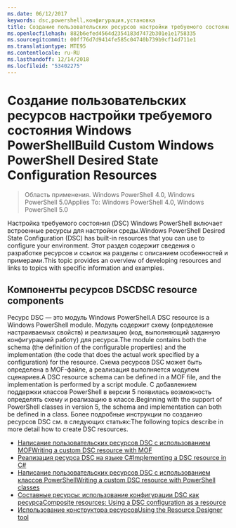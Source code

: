 ```yaml
---
ms.date: 06/12/2017
keywords: dsc,powershell,конфигурация,установка
title: Создание пользовательских ресурсов настройки требуемого состояния Windows PowerShell
ms.openlocfilehash: 882b6efed4564d2354183d7472b301e1e1758335
ms.sourcegitcommit: 00ff76d7d9414fe585c04740b739b9cf14d711e1
ms.translationtype: MTE95
ms.contentlocale: ru-RU
ms.lasthandoff: 12/14/2018
ms.locfileid: "53402275"
---
```

# <a name="build-custom-windows-powershell-desired-state-configuration-resources"></a><span data-ttu-id="02f9b-103">Создание пользовательских ресурсов настройки требуемого состояния Windows PowerShell</span><span class="sxs-lookup"><span data-stu-id="02f9b-103">Build Custom Windows PowerShell Desired State Configuration Resources</span></span>

> <span data-ttu-id="02f9b-104">Область применения. Windows PowerShell 4.0, Windows PowerShell 5.0</span><span class="sxs-lookup"><span data-stu-id="02f9b-104">Applies To: Windows PowerShell 4.0, Windows PowerShell 5.0</span></span>

<span data-ttu-id="02f9b-105">Настройка требуемого состояния (DSC) Windows PowerShell включает встроенные ресурсы для настройки среды.</span><span class="sxs-lookup"><span data-stu-id="02f9b-105">Windows PowerShell Desired State Configuration (DSC) has built-in resources that you can use to configure your environment.</span></span> <span data-ttu-id="02f9b-106">Этот раздел содержит сведения о разработке ресурсов и ссылок на разделы с описанием особенностей и примерами.</span><span class="sxs-lookup"><span data-stu-id="02f9b-106">This topic provides an overview of developing resources and links to topics with specific information and examples.</span></span>

## <a name="dsc-resource-components"></a><span data-ttu-id="02f9b-107">Компоненты ресурсов DSC</span><span class="sxs-lookup"><span data-stu-id="02f9b-107">DSC resource components</span></span>

<span data-ttu-id="02f9b-108">Ресурс DSC — это модуль Windows PowerShell.</span><span class="sxs-lookup"><span data-stu-id="02f9b-108">A DSC resource is a Windows PowerShell module.</span></span> <span data-ttu-id="02f9b-109">Модуль содержит схему (определение настраиваемых свойств) и реализацию (код, выполняющий заданную конфигурацией работу) для ресурса.</span><span class="sxs-lookup"><span data-stu-id="02f9b-109">The module contains both the schema (the definition of the configurable properties) and the implementation (the code that does the actual work specified by a configuration) for the resource.</span></span> <span data-ttu-id="02f9b-110">Схема ресурсов DSC может быть определена в MOF-файле, а реализация выполняется модулем сценариев.</span><span class="sxs-lookup"><span data-stu-id="02f9b-110">A DSC resource schema can be defined in a MOF file, and the implementation is performed by a script module.</span></span> <span data-ttu-id="02f9b-111">С добавлением поддержки классов PowerShell в версии 5 появилась возможность определять схему и реализацию в классе.</span><span class="sxs-lookup"><span data-stu-id="02f9b-111">Beginning with the support of PowerShell classes in version 5, the schema and implementation can both be defined in a class.</span></span> <span data-ttu-id="02f9b-112">Более подробные инструкции по созданию ресурсов DSC см. в следующих статьях:</span><span class="sxs-lookup"><span data-stu-id="02f9b-112">The following topics describe in more detail how to create DSC resources.</span></span>

* [<span data-ttu-id="02f9b-113">Написание пользовательских ресурсов DSC с использованием MOF</span><span class="sxs-lookup"><span data-stu-id="02f9b-113">Writing a custom DSC resource with MOF</span></span>](authoringResourceMOF.md)
* [<span data-ttu-id="02f9b-114">Реализация ресурса DSC на языке C#</span><span class="sxs-lookup"><span data-stu-id="02f9b-114">Implementing a DSC resource in C#</span></span>](authoringResourceMofCS.md)
* [<span data-ttu-id="02f9b-115">Написание пользовательских ресурсов DSC с использованием классов PowerShell</span><span class="sxs-lookup"><span data-stu-id="02f9b-115">Writing a custom DSC resource with PowerShell classes</span></span>](authoringResourceClass.md)
* [<span data-ttu-id="02f9b-116">Составные ресурсы: использование конфигурации DSC как ресурса</span><span class="sxs-lookup"><span data-stu-id="02f9b-116">Composite resources: Using a DSC configuration as a resource</span></span>](authoringResourceComposite.md)
* [<span data-ttu-id="02f9b-117">Использование конструктора ресурсов</span><span class="sxs-lookup"><span data-stu-id="02f9b-117">Using the Resource Designer tool</span></span>](../authoringResourceMofDesigner.md)
